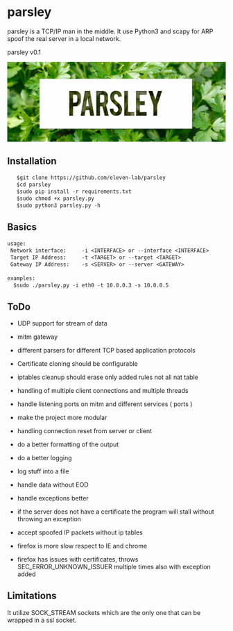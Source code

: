 # parsley

parsley is a TCP/IP man in the middle. It use Python3 and scapy for ARP spoof the real server in a local network.

parsley v0.1<br/>


![alt text](banner.jpg)


## Installation
```
   $git clone https://github.com/eleven-lab/parsley
   $cd parsley
   $sudo pip install -r requirements.txt
   $sudo chmod +x parsley.py
   $sudo python3 parsley.py -h
```

## Basics
```
usage: 
 Network interface:     -i <INTERFACE> or --interface <INTERFACE> 
 Target IP Address:     -t <TARGET> or --target <TARGET> 
 Gateway IP Address:	-s <SERVER> or --server <GATEWAY>

examples:
  $sudo ./parsley.py -i eth0 -t 10.0.0.3 -s 10.0.0.5

```

## ToDo
- UDP support for stream of data
- mitm gateway
- different parsers for different TCP based application protocols

- Certificate cloning should be configurable
- iptables cleanup should erase only added rules not all nat table
- handling of multiple client connections and multiple threads
- handle listening ports on mitm and different services ( ports )
- make the project more modular 
- handling connection reset from server or client
- do a better formatting of the output
- do a better logging
- log stuff into a file
- handle data without EOD
- handle exceptions better
- if the server does not have a certificate the program will stall without throwing an exception
- accept spoofed IP packets without ip tables

- firefox is more slow respect to IE and chrome
- firefox has issues with certificates, throws SEC_ERROR_UNKNOWN_ISSUER multiple times also with exception added
## Limitations
It utilize SOCK_STREAM sockets which are the only one that can be wrapped in a ssl socket.

